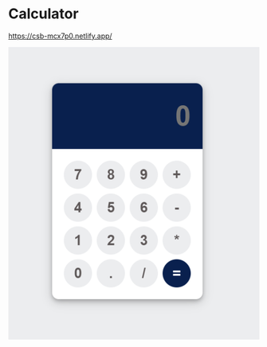# Calculator
https://csb-mcx7p0.netlify.app/

![image](https://github.com/AS8420/Calculator/blob/main/Cal.png)
